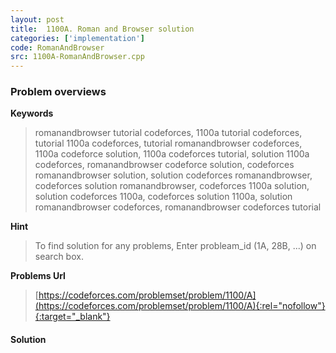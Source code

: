 ```yaml
---
layout: post
title:  1100A. Roman and Browser solution
categories: ['implementation']
code: RomanAndBrowser
src: 1100A-RomanAndBrowser.cpp
---
```

### **Problem overviews**

**Keywords**
> romanandbrowser tutorial codeforces, 1100a tutorial codeforces, tutorial 1100a codeforces, tutorial romanandbrowser codeforces, 1100a codeforce solution, 1100a codeforces tutorial, solution 1100a codeforces, romanandbrowser codeforce solution, codeforces romanandbrowser solution, solution codeforces romanandbrowser, codeforces solution romanandbrowser, codeforces 1100a solution, solution codeforces 1100a, codeforces solution 1100a, solution romanandbrowser codeforces, romanandbrowser codeforces tutorial

**Hint**
> To find solution for any problems, Enter probleam_id (1A, 28B, ...) on search box. 

**Problems Url**
> [https://codeforces.com/problemset/problem/1100/A](https://codeforces.com/problemset/problem/1100/A){:rel="nofollow"}{:target="_blank"}

#### **Solution**



